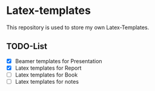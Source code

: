 # Latex-templates

This repository is used to store my own Latex-Templates. 

## TODO-List

- [x] Beamer templates for Presentation
- [x] Latex templates for Report
- [ ] Latex templates for Book
- [ ] Latex templates for notes
